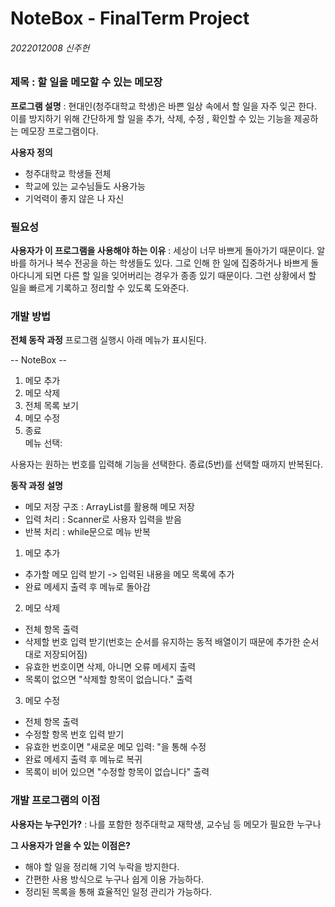 # NoteBox - FinalTerm Project

###### 2022012008 신주헌
### 제목 : 할 일을 메모할 수 있는 메모장 

**프로그램 설명** : 현대인(청주대학교 학생)은 바쁜 일상 속에서 할 일을 자주 잊곤 한다. 이를 방지하기 위해 간단하게 할 일을 추가, 삭제, 수정 , 확인할 수 있는 기능을 제공하는 메모장 프로그램이다.

**사용자 정의** 
- 청주대학교 학생들 전체
- 학교에 있는 교수님들도 사용가능
- 기억력이 좋지 않은 나 자신 
### 필요성

**사용자가 이 프로그램을 사용해야 하는 이유** : 세상이 너무 바쁘게 돌아가기 때문이다. 알바를 하거나 복수 전공을 하는 학생들도 있다. 그로 인해 한 일에 집중하거나 바쁘게 돌아다니게 되면 다른 할 일을 잊어버리는 경우가 종종 있기 때문이다. 그런 상황에서 할 일을 빠르게 기록하고 정리할 수 있도록 도와준다.

### 개발 방법

**전체 동작 과정**
프로그램 실행시 아래 메뉴가 표시된다.

-- NoteBox --  
1. 메모 추가
2. 메모  삭제  
3. 전체 목록 보기  
4. 메모 수정                       
5. 종료  
메뉴 선택:

사용자는 원하는 번호를 입력해 기능을 선택한다. 종료(5번)를 선택할 때까지 반복된다.

**동작 과정 설명** 
- 메모 저장 구조 : ArrayList를 활용해 메모 저장
- 입력 처리 : Scanner로 사용자 입력을 받음
- 반복 처리 : while문으로 메뉴 반복

1. 메모 추가
- 추가할 메모 입력 받기 -> 입력된 내용을 메모 목록에 추가
- 완료 메세지 출력 후 메뉴로 돌아감

2. 메모 삭제
- 전체 항목 출력 
- 삭제할 번호 입력 받기(번호는 순서를 유지하는 동적 배열이기 때문에 추가한 순서대로 저장되어짐)
- 유효한 번호이면 삭제, 아니면 오류 메세지 출력
- 목록이 없으면 "삭제할 항목이 없습니다." 출력

3. 메모 수정
- 전체 항목 출력
- 수정할 항목 번호 입력 받기
- 유효한 번호이면 "새로운 메모 입력: "을 통해 수정
- 완료 메세지 출력 후 메뉴로 복귀
- 목록이 비어 있으면 "수정할 항목이 없습니다" 출력

### 개발 프로그램의 이점

**사용자는 누구인가?** : 나를 포함한 청주대학교 재학생, 교수님 등 메모가 필요한 누구나 

**그 사용자가 얻을 수 있는 이점은?** 
- 해야 할 일을 정리해 기억 누락을 방지한다.
- 간편한 사용 방식으로 누구나 쉽게 이용 가능하다.
- 정리된 목록을 통해 효율적인 일정 관리가 가능하다.



